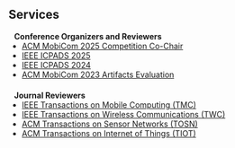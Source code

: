 ## Services
<!-- 
<h4 style="margin:0 10px 0;">Conference Reviewers</h4>

<ul style="margin:0 0 5px;">
  <li><a href="http://cvpr2023.thecvf.com/"><autocolor>IEEE/CVF Conference on Computer Vision and Pattern Recognition (CVPR) 2021-2023</autocolor></a></li>
  <li><a href="http://iccv2021.thecvf.com/"><autocolor>IEEE/CVF International Conference on Computer Vision (ICCV) 2021</autocolor></a></li>
  <li><a href="https://eccv2022.ecva.net/"><autocolor>European Conference on Computer Vision (ECCV) 2022</autocolor></a></li>
</ul> -->

<!-- <h4 style="margin:0 10px 0;">Conference Organizers</h4>

<ul style="margin:0 0 20px;">
  <li><a href="https://attend.ieee.org/icpads/"><autocolor>ACM MobiCom 2025 Competition Co-Chair</autocolor></a></li>
</ul> -->

<h4 style="margin:0 10px 0;">Conference Organizers and Reviewers</h4>

<ul style="margin:0 0 20px;">
  <li><a href="https://www.sigmobile.org/mobicom/2025/"><autocolor>ACM MobiCom 2025 Competition Co-Chair</autocolor></a></li>
  <li><a href="https://attend.ieee.org/icpads/"><autocolor>IEEE ICPADS 2025</autocolor></a></li>
  <li><a href="https://attend.ieee.org/icpads/"><autocolor>IEEE ICPADS 2024</autocolor></a></li>
  <li><a href="https://ieeexplore.ieee.org/xpl/RecentIssue.jsp?punumber=7755"><autocolor>ACM MobiCom 2023 Artifacts Evaluation</autocolor></a></li>
</ul>

<h4 style="margin:0 10px 0;">Journal Reviewers</h4>

<ul style="margin:0 0 20px;">
  <li><a href="https://ieeexplore.ieee.org/xpl/RecentIssue.jsp?punumber=7755"><autocolor>IEEE Transactions on Mobile Computing (TMC)</autocolor></a></li>
  <li><a href="https://ieeexplore.ieee.org/xpl/RecentIssue.jsp?punumber=7693"><autocolor>IEEE Transactions on Wireless Communications (TWC)</autocolor></a></li>
  <li><a href="https://dl.acm.org/journal/tosn"><autocolor>ACM Transactions on Sensor Networks (TOSN)</autocolor></a></li>
  <li><a href="https://dl.acm.org/journal/tiot"><autocolor>ACM Transactions on Internet of Things (TIOT)</autocolor></a></li>
</ul>

<div style="max-width:125px; height:60px; margin:auto;">
  <script type='text/javascript' id='clustrmaps' src='//cdn.clustrmaps.com/map_v2.js?cl=ffffff&w=a&t=n&d=7IM6Imp2Of47qjiLYjNu8OnZBLJhF3vCsqXiKh9zdXU'></script>
</div>